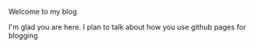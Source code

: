  Welcome to my blog

I'm glad you are here. I plan to talk about how you use github pages for blogging
